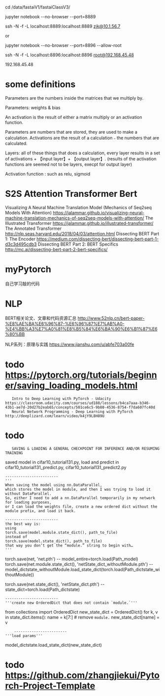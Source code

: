 cd /data/fastaiV1/fastaiClassV3/

jupyter notebook --no-browser --port=8889

ssh -N -f -L localhost:8889:localhost:8889 zjk@10.1.56.7

or

jupyter notebook --no-browser --port=8896 --allow-root

ssh -N -f -L localhost:8896:localhost:8896 root@192.168.45.48

192.168.45.48

# some definitions

Parameters are the numbers inside the matrices that we multiply by.

Parameters: weights & bias

An activation is the result of either a matrix multiply or an activation function.

Parameters are numbers that are stored, they are used to make a calculation. Activations are the result of a calculation﹣the numbers that are calculated. 

Layers: all of these things that does a calculation, every layer results in a set of activations + 【input layer】+ 【output layer】.
(results of the activation functions are seemed not to be layers, execpt for output layer)


Activation function : such as relu, sigmoid

#  S2S Attention Transformer Bert
Visualizing A Neural Machine Translation Model (Mechanics of Seq2seq Models With Attention)  https://jalammar.github.io/visualizing-neural-machine-translation-mechanics-of-seq2seq-models-with-attention/
The Illustrated Transformer  https://jalammar.github.io/illustrated-transformer/
The Annotated Transformer    http://nlp.seas.harvard.edu/2018/04/03/attention.html
Dissecting BERT Part 1: The Encoder     https://medium.com/dissecting-bert/dissecting-bert-part-1-d3c3d495cdb3
Dissecting BERT Part 2: BERT Specifics  http://mc.ai/dissecting-bert-part-2-bert-specifics/
# myPytorch
自己学习敲的代码


# NLP
BERT相关论文、文章和代码资源汇总  http://www.52nlp.cn/bert-paper-%E8%AE%BA%E6%96%87-%E6%96%87%E7%AB%A0-%E4%BB%A3%E7%A0%81%E8%B5%84%E6%BA%90%E6%B1%87%E6%80%BB

NLP系列：原理与实践  https://www.jianshu.com/u/abfe703a00fe 


# todo https://pytorch.org/tutorials/beginner/saving_loading_models.html 
       Intro to Deep Learning with PyTorch - Udacity   https://classroom.udacity.com/courses/ud188/lessons/b4ca7aaa-b346-43b1-ae7d-20d27b2eab65/concepts/501ce6c5-9b80-4536-8754-f7da607fc40d  
       Neural Network Programming - Deep Learning with PyTorch  http://deeplizard.com/learn/video/k4jY9L8H89U
# todo 
       SAVING & LOADING A GENERAL CHECKPOINT FOR INFERENCE AND/OR RESUMING TRAINING

saved model in cifar10_tutorial131.py, 
load and predict in cifar10_tutorial131_predict.py,  cifar10_tutorial131_predict2.py

    ------------------------
    '''
    When saving the model using nn.DataParallel, 
    which stores the model in module, and then I was trying to load it without DataParallel.
    So, either I need to add a nn.DataParallel temporarily in my network for loading purposes,
    or I can load the weights file, create a new ordered dict without the module prefix, and load it back.
    
    ------------------------
    the best way is:
    using
    torch.save(model.module.state_dict(), path_to_file)
    instead of 
    torch.save(model.state_dict(), path_to_file)
    that way you don’t get the “module.” string to begin with…
    '''

torch.save(net, 'net.pth')  -- model_entire=torch.load(Path_model)
torch.save(net.module.state_dict(),  'netState_dict_withoutModule.pth') --         
                                          model_dictstate_withoutModule.load_state_dict(torch.load(Path_dictstate_withoutModule))

torch.save(net.state_dict(), 'netState_dict.pth')  --
state_dict=torch.load(Path_dictstate)

    ------------------------
    '''create new OrderedDict that does not contain `module.`'''
    
from collections import OrderedDict
new_state_dict = OrderedDict()
for k, v in state_dict.items():
    name = k[7:] # remove `module.`
    new_state_dict[name] = v
    
        ------------------------
    '''load params'''

model_dictstate.load_state_dict(new_state_dict)

# todo https://github.com/zhangjiekui/Pytorch-Project-Template
